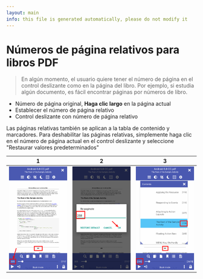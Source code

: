 ```yaml
---
layout: main
info: this file is generated automatically, please do not modify it
---
```


# Números de página relativos para libros PDF

> En algún momento, el usuario quiere tener el número de página en el control deslizante como en la página del libro.
Por ejemplo, si estudia algún documento, es fácil encontrar páginas por números de libro.

* Número de página original, **Haga clic largo** en la página actual
* Establecer el número de página relativo
* Control deslizante con número de página relativo

Las páginas relativas también se aplican a la tabla de contenido y marcadores.
Para deshabilitar las páginas relativas, simplemente haga clic en el número de página actual en el control deslizante y seleccione &quot;Restaurar valores predeterminados&quot;

|1|2|3|
|-|-|-|
|![](1.png)|![](2.png)|![](3.png)|
